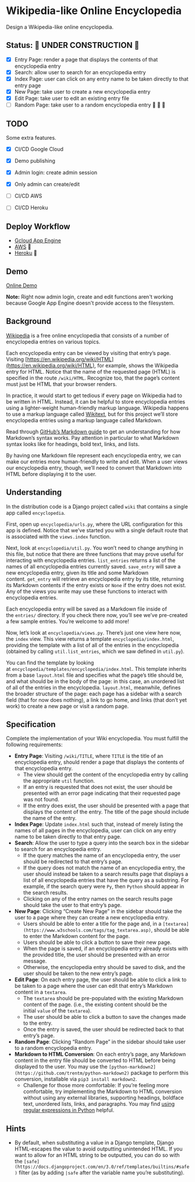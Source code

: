 # **Wikipedia-like Online Encyclopedia**

Design a Wikipedia-like online encyclopedia.

## **Status: :construction: UNDER CONSTRUCTION :construction:**

- [x] Entry Page: render a page that displays the contents of that encyclopedia entry
- [x] Search: allow user to search for an encyclopedia entry
- [x] Index Page: user can click on any entry name to be taken directly to that entry page
- [x] New Page: take user to create a new encyclopedia entry
- [x] Edit Page: take user to edit an existing  entry file
- [ ] Random Page: take user to a random encyclopedia entry :construction: :construction_worker: :construction:

## **TODO**

Some extra features.

- [x] CI/CD Google Cloud
- [x] Demo publishing
- [x] Admin login: create admin session
- [x] Only admin can create/edit
- [ ] CI/CD AWS
- [ ] CI/CD Heroku


## **Deploy Workflow**

- [Gcloud App Engine](https://github.com/ivanseibel/cs50w-project1-wiki/actions/workflows/main.yml)
- [AWS](#) :construction:
- [Heroku](#) :construction:

## **Demo**

[Online Demo](https://cs50w-2021.uc.r.appspot.com/)

**Note:** Right now admin login, create and edit functions aren't working because Google App Engine doesn't provide access to the filesystem.

## **Background**

[Wikipedia](https://www.wikipedia.org/) is a free online encyclopedia that consists of a number of encyclopedia entries on various topics.

Each encyclopedia entry can be viewed by visiting that entry’s page. Visiting [https://en.wikipedia.org/wiki/HTML](https://en.wikipedia.org/wiki/HTML), for example, shows the Wikipedia entry for HTML. Notice that the name of the requested page (HTML) is specified in the route `/wiki/HTML`. Recognize too, that the page’s content must just be HTML that your browser renders.

In practice, it would start to get tedious if every page on Wikipedia had to be written in HTML. Instead, it can be helpful to store encyclopedia entries using a lighter-weight human-friendly markup language. Wikipedia happens to use a markup language called [Wikitext](https://en.wikipedia.org/wiki/Help:Wikitext), but for this project we’ll store encyclopedia entries using a markup language called Markdown.

Read through [GitHub’s Markdown guide](https://help.github.com/en/github/writing-on-github/basic-writing-and-formatting-syntax) to get an understanding for how Markdown’s syntax works. Pay attention in particular to what Markdown syntax looks like for headings, bold text, links, and lists.

By having one Markdown file represent each encyclopedia entry, we can make our entries more human-friendly to write and edit. When a user views our encyclopedia entry, though, we’ll need to convert that Markdown into HTML before displaying it to the user.

## **Understanding**

In the distribution code is a Django project called `wiki` that contains a single app called `encyclopedia`.

First, open up `encyclopedia/urls.py`, where the URL configuration for this app is defined. Notice that we’ve started you with a single default route that is associated with the `views.index` function.

Next, look at `encyclopedia/util.py`. You won’t need to change anything in this file, but notice that there are three functions that may prove useful for interacting with encyclopedia entries. `list_entries` returns a list of the names of all encyclopedia entries currently saved. `save_entry` will save a new encyclopedia entry, given its title and some Markdown content. `get_entry` will retrieve an encyclopedia entry by its title, returning its Markdown contents if the entry exists or `None` if the entry does not exist. Any of the views you write may use these functions to interact with encyclopedia entries.

Each encyclopedia entry will be saved as a Markdown file inside of the `entries/` directory. If you check there now, you’ll see we’ve pre-created a few sample entries. You’re welcome to add more!

Now, let’s look at `encyclopedia/views.py`. There’s just one view here now, the `index` view. This view returns a template `encyclopedia/index.html`, providing the template with a list of all of the entries in the encyclopedia (obtained by calling `util.list_entries`, which we saw defined in `util.py`).

You can find the template by looking at `encyclopedia/templates/encyclopedia/index.html`. This template inherits from a base `layout.html` file and specifies what the page’s title should be, and what should be in the body of the page: in this case, an unordered list of all of the entries in the encyclopedia. `layout.html`, meanwhile, defines the broader structure of the page: each page has a sidebar with a search field (that for now does nothing), a link to go home, and links (that don’t yet work) to create a new page or visit a random page.

## **Specification**

Complete the implementation of your Wiki encyclopedia. You must fulfill the following requirements:

- **Entry Page**: Visiting `/wiki/TITLE`, where `TITLE` is the title of an encyclopedia entry, should render a page that displays the contents of that encyclopedia entry.
    - The view should get the content of the encyclopedia entry by calling the appropriate `util` function.
    - If an entry is requested that does not exist, the user should be presented with an error page indicating that their requested page was not found.
    - If the entry does exist, the user should be presented with a page that displays the content of the entry. The title of the page should include the name of the entry.
- **Index Page**: Update `index.html` such that, instead of merely listing the names of all pages in the encyclopedia, user can click on any entry name to be taken directly to that entry page.
- **Search**: Allow the user to type a query into the search box in the sidebar to search for an encyclopedia entry.
    - If the query matches the name of an encyclopedia entry, the user should be redirected to that entry’s page.
    - If the query does not match the name of an encyclopedia entry, the user should instead be taken to a search results page that displays a list of all encyclopedia entries that have the query as a substring. For example, if the search query were `Py`, then `Python` should appear in the search results.
    - Clicking on any of the entry names on the search results page should take the user to that entry’s page.
- **New Page**: Clicking “Create New Page” in the sidebar should take the user to a page where they can create a new encyclopedia entry.
    - Users should be able to enter a title for the page and, in a `[textarea](https://www.w3schools.com/tags/tag_textarea.asp)`, should be able to enter the Markdown content for the page.
    - Users should be able to click a button to save their new page.
    - When the page is saved, if an encyclopedia entry already exists with the provided title, the user should be presented with an error message.
    - Otherwise, the encyclopedia entry should be saved to disk, and the user should be taken to the new entry’s page.
- **Edit Page**: On each entry page, the user should be able to click a link to be taken to a page where the user can edit that entry’s Markdown content in a `textarea`.
    - The `textarea` should be pre-populated with the existing Markdown content of the page. (i.e., the existing content should be the initial `value` of the `textarea`).
    - The user should be able to click a button to save the changes made to the entry.
    - Once the entry is saved, the user should be redirected back to that entry’s page.
- **Random Page**: Clicking “Random Page” in the sidebar should take user to a random encyclopedia entry.
- **Markdown to HTML Conversion**: On each entry’s page, any Markdown content in the entry file should be converted to HTML before being displayed to the user. You may use the `[python-markdown2](https://github.com/trentm/python-markdown2)` package to perform this conversion, installable via `pip3 install markdown2`.
    - Challenge for those more comfortable: If you’re feeling more comfortable, try implementing the Markdown to HTML conversion without using any external libraries, supporting headings, boldface text, unordered lists, links, and paragraphs. You may find [using regular expressions in Python](https://docs.python.org/3/howto/regex.html) helpful.

## **Hints**

- By default, when substituting a value in a Django template, Django HTML-escapes the value to avoid outputting unintended HTML. If you want to allow for an HTML string to be outputted, you can do so with the `[safe](https://docs.djangoproject.com/en/3.0/ref/templates/builtins/#safe)` filter (as by adding `|safe` after the variable name you’re substituting).
